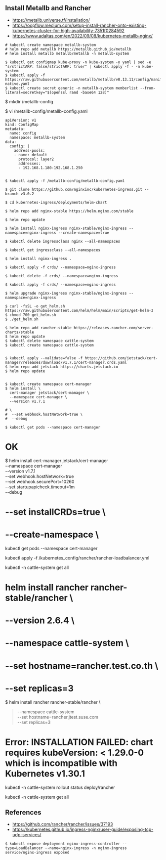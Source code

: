 
## Install Metallb and Rancher
* https://metallb.universe.tf/installation/
* https://oopflow.medium.com/setup-install-rancher-onto-existing-kubernetes-cluster-for-high-availability-7351f0284592
* https://www.adaltas.com/en/2022/09/08/kubernetes-metallb-nginx/


~~~
# kubectl create namespace metallb-system
# helm repo add metallb https://metallb.github.io/metallb
# helm install metallb metallb/metallb -n metallb-system

$ kubectl get configmap kube-proxy -n kube-system -o yaml | sed -e "s/strictARP: false/strictARP: true/" | kubectl apply -f - -n kube-system
$ kubectl apply -f https://raw.githubusercontent.com/metallb/metallb/v0.13.11/config/manifests/metallb-native.yaml
$ kubectl create secret generic -n metallb-system memberlist --from-literal=secretkey="$(openssl rand -base64 128)"

~~~

$ mkdir /metallb-config

$ vi /metallb-config/metallb-config.yaml
~~~
apiVersion: v1
kind: ConfigMap
metadata:
  name: config
  namespace: metallb-system
data:
  config: |
    address-pools:
    - name: default
      protocol: layer2
      addresses:
      - 192.168.1.180-192.168.1.250
~~~

~~~

$ kubectl apply -f /metallb-config/metallb-config.yaml

$ git clone https://github.com/nginxinc/kubernetes-ingress.git --branch v3.0.2

$ cd kubernetes-ingress/deployments/helm-chart

$ helm repo add nginx-stable https://helm.nginx.com/stable

$ helm repo update

$ helm install nginx-ingress nginx-stable/nginx-ingress --namespace=nginx-ingress --create-namespace=true

$ kubectl delete ingressclass nginx --all-namespaces

$ kubectl get ingressclass --all-namespaces

$ helm install nginx-ingress .

$ kubectl apply -f crds/ --namespace=nginx-ingress

$ kubectl delete -f crds/ --namespace=nginx-ingress

$ kubectl apply -f crds/ --namespace=nginx-ingress

$ helm upgrade nginx-ingress nginx-stable/nginx-ingress --namespace=nginx-ingress

~~~


~~~
$ curl -fsSL -o get_helm.sh https://raw.githubusercontent.com/helm/helm/main/scripts/get-helm-3
$ chmod 700 get_helm.sh
$ ./get_helm.sh
~~~

~~~
$ helm repo add rancher-stable https://releases.rancher.com/server-charts/stable
$ helm repo update
$ kubectl delete namespace cattle-system
$ kubectl create namespace cattle-system
~~~


~~~

$ kubectl apply --validate=false -f https://github.com/jetstack/cert-manager/releases/download/v1.7.1/cert-manager.crds.yaml
$ helm repo add jetstack https://charts.jetstack.io
$ helm repo update


$ kubectl create namespace cert-manager
$ helm install \
  cert-manager jetstack/cert-manager \
  --namespace cert-manager \
  --version v1.7.1

# \
#  --set webhook.hostNetwork=true \
#  --debug

$ kubectl get pods --namespace cert-manager

~~~


# OK
$ helm install cert-manager jetstack/cert-manager \
--namespace cert-manager \
--version v1.7.1 \
--set webhook.hostNetwork=true \
--set webhook.securePort=10260 \
--set startupapicheck.timeout=1m \
--debug
# --set installCRDs=true \
# --create-namespace \


kubectl get pods --namespace cert-manager


kubectl apply -f /kubernetes_config/rancher/rancher-loadbalancer.yml


 kubectl -n cattle-system get all


# helm install rancher rancher-stable/rancher \
#  --version 2.6.4 \
#  --namespace cattle-system \
#  --set hostname=rancher.test.co.th \
#  --set replicas=3

$ helm install rancher rancher-stable/rancher \
>   --namespace cattle-system \
>   --set hostname=rancher.jtest.suse.com \
    --set replicas=3

# Error: INSTALLATION FAILED: chart requires kubeVersion: < 1.29.0-0 which is incompatible with Kubernetes v1.30.1



kubectl -n cattle-system rollout status deploy/rancher


kubectl -n cattle-system get all



## References
* https://github.com/rancher/rancher/issues/37193
* https://kubernetes.github.io/ingress-nginx/user-guide/exposing-tcp-udp-services/

~~~
$ kubectl expose deployment nginx-ingress-controller --type=LoadBalancer --name=nginx-ingress -n nginx-ingress
service/nginx-ingress exposed
~~~
